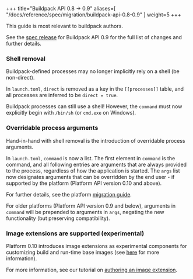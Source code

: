 
+++
title="Buildpack API 0.8 -> 0.9"
aliases=[
  "/docs/reference/spec/migration/buildpack-api-0.8-0.9"
]
weight=5
+++

<!--more-->

This guide is most relevant to buildpack authors.

See the [spec release](https://github.com/buildpacks/spec/releases/tag/buildpack%2Fv0.9) for Buildpack API 0.9 for the full list of changes and further details.

### Shell removal

Buildpack-defined processes may no longer implicitly rely on a shell (be non-direct). 

In `launch.toml`, `direct` is removed as a key in the `[[processes]]` table, and all processes are inferred to be `direct = true`.

Buildpack processes can still use a shell! However, the `command` must now explicitly begin with `/bin/sh` (or `cmd.exe` on Windows). 

### Overridable process arguments

Hand-in-hand with shell removal is the introduction of overridable process arguments.

In `launch.toml`, `command` is now a list. The first element in `command` is the command, and all following entries are arguments that are always provided to the process, regardless of how the application is started. The `args` list now designates arguments that can be overridden by the end user - if supported by the platform (Platform API version 0.10 and above).

For further details, see the platform [migration guide](/docs/for-platform-operators/how-to/migrate/platform-api-0.9-0.10).

For older platforms (Platform API version 0.9 and below), arguments in `command` will be prepended to arguments in `args`, negating the new functionality (but preserving compatibility).

### Image extensions are supported (experimental)

Platform 0.10 introduces image extensions as experimental components for customizing build and run-time base images (see [here](/docs/for-platform-operators/concepts/dockerfiles) for more information).

For more information, see our tutorial on [authoring an image extension](/docs/for-buildpack-authors/tutorials/basic-extension).
